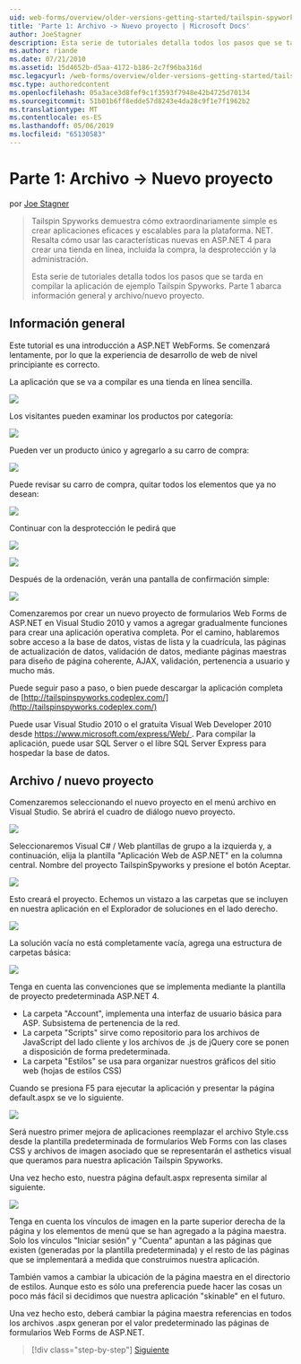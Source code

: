 ```yaml
---
uid: web-forms/overview/older-versions-getting-started/tailspin-spyworks/tailspin-spyworks-part-1
title: 'Parte 1: Archivo -> Nuevo proyecto | Microsoft Docs'
author: JoeStagner
description: Esta serie de tutoriales detalla todos los pasos que se tarda en compilar la aplicación de ejemplo Tailspin Spyworks. Parte 1 abarca información general y archivo/nuevo proyecto.
ms.author: riande
ms.date: 07/21/2010
ms.assetid: 15d4652b-d5aa-4172-b186-2c7f96ba316d
msc.legacyurl: /web-forms/overview/older-versions-getting-started/tailspin-spyworks/tailspin-spyworks-part-1
msc.type: authoredcontent
ms.openlocfilehash: 05a3ace3d8fef9c1f3593f7948e42b4725d70134
ms.sourcegitcommit: 51b01b6ff8edde57d8243e4da28c9f1e7f1962b2
ms.translationtype: MT
ms.contentlocale: es-ES
ms.lasthandoff: 05/06/2019
ms.locfileid: "65130583"
---
```

# <a name="part-1-file--new-project"></a>Parte 1: Archivo -> Nuevo proyecto

por [Joe Stagner](https://github.com/JoeStagner)

> Tailspin Spyworks demuestra cómo extraordinariamente simple es crear aplicaciones eficaces y escalables para la plataforma. NET. Resalta cómo usar las características nuevas en ASP.NET 4 para crear una tienda en línea, incluida la compra, la desprotección y la administración.
> 
> Esta serie de tutoriales detalla todos los pasos que se tarda en compilar la aplicación de ejemplo Tailspin Spyworks. Parte 1 abarca información general y archivo/nuevo proyecto.

## <a id="_Toc260221666"></a>  Información general

Este tutorial es una introducción a ASP.NET WebForms. Se comenzará lentamente, por lo que la experiencia de desarrollo de web de nivel principiante es correcto.

La aplicación que se va a compilar es una tienda en línea sencilla.

![](tailspin-spyworks-part-1/_static/image1.jpg)

Los visitantes pueden examinar los productos por categoría:

![](tailspin-spyworks-part-1/_static/image2.jpg)

Pueden ver un producto único y agregarlo a su carro de compra:

![](tailspin-spyworks-part-1/_static/image3.jpg)

Puede revisar su carro de compra, quitar todos los elementos que ya no desean:

![](tailspin-spyworks-part-1/_static/image4.jpg)

Continuar con la desprotección le pedirá que

![](tailspin-spyworks-part-1/_static/image5.jpg)

![](tailspin-spyworks-part-1/_static/image6.jpg)

Después de la ordenación, verán una pantalla de confirmación simple:

![](tailspin-spyworks-part-1/_static/image7.jpg)

Comenzaremos por crear un nuevo proyecto de formularios Web Forms de ASP.NET en Visual Studio 2010 y vamos a agregar gradualmente funciones para crear una aplicación operativa completa. Por el camino, hablaremos sobre acceso a la base de datos, vistas de lista y la cuadrícula, las páginas de actualización de datos, validación de datos, mediante páginas maestras para diseño de página coherente, AJAX, validación, pertenencia a usuario y mucho más.

Puede seguir paso a paso, o bien puede descargar la aplicación completa de [http://tailspinspyworks.codeplex.com/](http://tailspinspyworks.codeplex.com/)

Puede usar Visual Studio 2010 o el gratuita Visual Web Developer 2010 desde [ https://www.microsoft.com/express/Web/ ](https://www.microsoft.com/express/Web/). Para compilar la aplicación, puede usar SQL Server o el libre SQL Server Express para hospedar la base de datos.

## <a id="_Toc260221667"></a>  Archivo / nuevo proyecto

Comenzaremos seleccionando el nuevo proyecto en el menú archivo en Visual Studio. Se abrirá el cuadro de diálogo nuevo proyecto.

![](tailspin-spyworks-part-1/_static/image8.jpg)

Seleccionaremos Visual C# / Web plantillas de grupo a la izquierda y, a continuación, elija la plantilla "Aplicación Web de ASP.NET" en la columna central. Nombre del proyecto TailspinSpyworks y presione el botón Aceptar.

![](tailspin-spyworks-part-1/_static/image9.jpg)

Esto creará el proyecto. Echemos un vistazo a las carpetas que se incluyen en nuestra aplicación en el Explorador de soluciones en el lado derecho.

![](tailspin-spyworks-part-1/_static/image10.jpg)

La solución vacía no está completamente vacía, agrega una estructura de carpetas básica:

![](tailspin-spyworks-part-1/_static/image1.png)

Tenga en cuenta las convenciones que se implementa mediante la plantilla de proyecto predeterminada ASP.NET 4.

- La carpeta "Account", implementa una interfaz de usuario básica para ASP. Subsistema de pertenencia de la red.
- La carpeta "Scripts" sirve como repositorio para los archivos de JavaScript del lado cliente y los archivos de .js de jQuery core se ponen a disposición de forma predeterminada.
- La carpeta "Estilos" se usa para organizar nuestros gráficos del sitio web (hojas de estilos CSS)

Cuando se presiona F5 para ejecutar la aplicación y presentar la página default.aspx se ve lo siguiente.

![](tailspin-spyworks-part-1/_static/image11.jpg)

Será nuestro primer mejora de aplicaciones reemplazar el archivo Style.css desde la plantilla predeterminada de formularios Web Forms con las clases CSS y archivos de imagen asociado que se representarán el asthetics visual que queramos para nuestra aplicación Tailspin Spyworks.

Una vez hecho esto, nuestra página default.aspx representa similar al siguiente.

![](tailspin-spyworks-part-1/_static/image12.jpg)

Tenga en cuenta los vínculos de imagen en la parte superior derecha de la página y los elementos de menú que se han agregado a la página maestra. Solo los vínculos "Iniciar sesión" y "Cuenta" apuntan a las páginas que existen (generadas por la plantilla predeterminada) y el resto de las páginas que se implementará a medida que construimos nuestra aplicación.

También vamos a cambiar la ubicación de la página maestra en el directorio de estilos. Aunque esto es sólo una preferencia puede hacer las cosas un poco más fácil si decidimos que nuestra aplicación "skinable" en el futuro.

Una vez hecho esto, deberá cambiar la página maestra referencias en todos los archivos .aspx generan por el valor predeterminado las páginas de formularios Web Forms de ASP.NET.

> [!div class="step-by-step"]
> [Siguiente](tailspin-spyworks-part-2.md)
